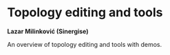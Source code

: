 # Topology editing and tools

__Lazar Milinković (Sinergise)__

An overview of topology editing and tools with demos. 